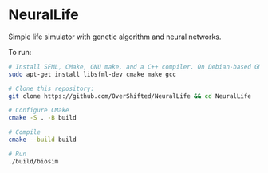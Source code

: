 # NeuralLife
Simple life simulator with genetic algorithm and neural networks.

To run:
```sh
# Install SFML, CMake, GNU make, and a C++ compiler. On Debian-based GNU/Linux distributions you can run:
sudo apt-get install libsfml-dev cmake make gcc

# Clone this repository:
git clone https://github.com/OverShifted/NeuralLife && cd NeuralLife

# Configure CMake
cmake -S . -B build

# Compile
cmake --build build

# Run
./build/biosim
```
